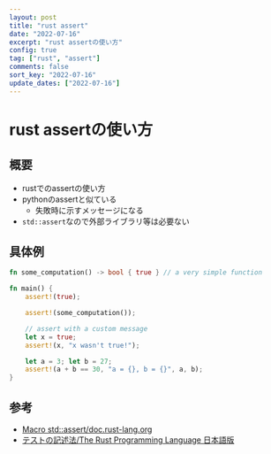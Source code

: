 ```yaml
---
layout: post
title: "rust assert" 
date: "2022-07-16"
excerpt: "rust assertの使い方"
config: true
tag: ["rust", "assert"]
comments: false
sort_key: "2022-07-16"
update_dates: ["2022-07-16"]
---
```


# rust assertの使い方

## 概要
 - rustでのassertの使い方
 - pythonのassertと似ている
   - 失敗時に示すメッセージになる
 - `std::assert`なので外部ライブラリ等は必要ない

## 具体例

```rust
fn some_computation() -> bool { true } // a very simple function

fn main() {
    assert!(true);

    assert!(some_computation());

    // assert with a custom message
    let x = true;
    assert!(x, "x wasn't true!");

    let a = 3; let b = 27;
    assert!(a + b == 30, "a = {}, b = {}", a, b);
}
```

## 参考
 - [Macro std::assert/doc.rust-lang.org](https://doc.rust-lang.org/std/macro.assert.html)
 - [テストの記述法/The Rust Programming Language 日本語版](https://doc.rust-jp.rs/book-ja/ch11-01-writing-tests.html)
